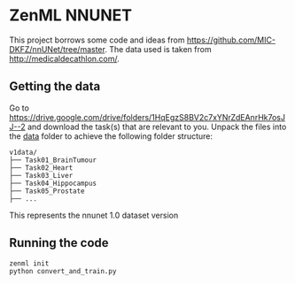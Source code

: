 # ZenML NNUNET 

This project borrows some code and ideas from https://github.com/MIC-DKFZ/nnUNet/tree/master.
The data used is taken from http://medicaldecathlon.com/.

## Getting the data

Go to https://drive.google.com/drive/folders/1HqEgzS8BV2c7xYNrZdEAnrHk7osJJ--2 and
download the task(s) that are relevant to you. Unpack the files into the [data](v1data)
folder to achieve the following folder structure:

```commandline
v1data/
├── Task01_BrainTumour
├── Task02_Heart
├── Task03_Liver
├── Task04_Hippocampus
├── Task05_Prostate
├── ...
```

This represents the nnunet 1.0 dataset version

## Running the code

```commandline
zenml init
python convert_and_train.py
```
